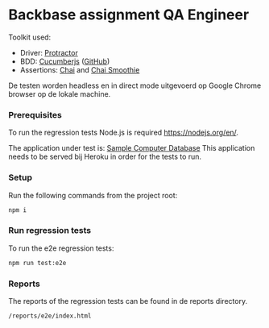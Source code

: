 # Backbase assignment QA Engineer

Toolkit used:
* Driver: [Protractor](http://www.protractortest.org)
* BDD: [Cucumberjs](https://cucumber.io) ([GitHub](https://github.com/cucumber/cucumber-js))
* Assertions: [Chai](http://chaijs.com) and [Chai Smoothie](https://www.npmjs.com/package/chai-smoothie)

De testen worden headless en in direct mode uitgevoerd op Google Chrome browser op de lokale machine. 

### Prerequisites

To run the regression tests Node.js is required https://nodejs.org/en/. 

The application under test is: [Sample Computer Database](http://computer-database.herokuapp.com/computers)
This application needs to be served bij Heroku in order for the tests to run.

### Setup
Run the following commands from the project root:
```bash
npm i
```
### Run regression tests
To run the e2e regression tests:
```bash
npm run test:e2e
```
### Reports
The reports of the regression tests can be found in de reports directory.
```bash
/reports/e2e/index.html
```
